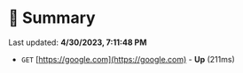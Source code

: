 # 📖 Summary
Last updated: **4/30/2023, 7:11:48 PM**

- `GET` [https://google.com](https://google.com) - **Up** (211ms)
